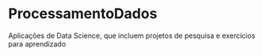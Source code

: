 # ProcessamentoDados
Aplicações de Data Science, que incluem projetos de pesquisa e exercícios para aprendizado
